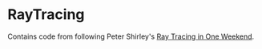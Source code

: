 # RayTracing
Contains code from following Peter Shirley's [Ray Tracing in One Weekend](https://raytracing.github.io/books/RayTracingInOneWeekend.html).
